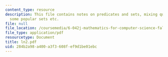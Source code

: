 ```yaml
---
content_type: resource
description: This file contains notes on predicates and sets, mixing quantifiers,
  some popular sets etc.
file: null
file_location: /coursemedia/6-042j-mathematics-for-computer-science-fall-2005/284b2a98a400a3f3608fef9d1be01ebc_ln2.pdf
file_type: application/pdf
resourcetype: Document
title: ln2.pdf
uid: 284b2a98-a400-a3f3-608f-ef9d1be01ebc
---
```

